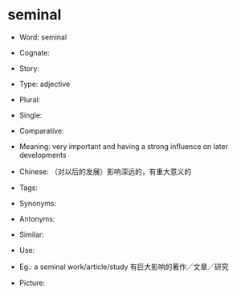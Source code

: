 # seminal

- Word: seminal
- Cognate: 
- Story: 

- Type: adjective
- Plural: 
- Single: 
- Comparative: 
- Meaning: very important and having a strong influence on later developments
- Chinese: （对以后的发展）影响深远的，有重大意义的
- Tags: 
- Synonyms: 
- Antonyms: 
- Similar: 
- Use: 
- Eg.: a seminal work/article/study 有巨大影响的著作╱文章╱研究
- Picture: 

